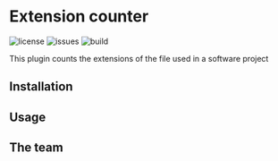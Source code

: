 # Extension counter

![license](https://img.shields.io/github/license/Cryston98/extension_counter)
![issues](https://img.shields.io/github/issues/Cryston98/extension_counter)
![build](https://img.shields.io/appveyor/build/Cryston98/extension_counter)

This plugin counts the extensions of the file used in a software project

## Installation

## Usage

## The team
